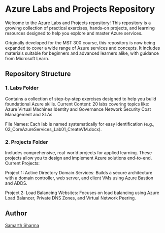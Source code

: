 # Azure Labs and Projects Repository

Welcome to the Azure Labs and Projects repository! This repository is a growing collection of practical exercises, hands-on projects, and learning resources designed to help you explore and master Azure services.

Originally developed for the MST 300 course, this repository is now being expanded to cover a wide range of Azure services and concepts. It includes materials suitable for beginners and advanced learners alike, with guidance from Microsoft Learn.

## Repository Structure
### 1. Labs Folder
Contains a collection of step-by-step exercises designed to help you build foundational Azure skills.
Current Content:
20 labs covering topics like:
Azure Virtual Machines
Identity and Governance
Network Security
Cost Management and SLAs

File Names: Each lab is named systematically for easy identification (e.g., 02_CoreAzureServices_Lab01_CreateVM.docx).


### 2. Projects Folder

Includes comprehensive, real-world projects for applied learning. These projects allow you to design and implement Azure solutions end-to-end.
Current Projects:

Project 1: Active Directory Domain Services:
Builds a secure architecture with a domain controller, web server, and client VMs using Azure Bastion and ADDS.

Project 2: Load Balancing Websites:
Focuses on load balancing using Azure Load Balancer, Private DNS Zones, and Virtual Network Peering.

## Author
[Samarth Sharma](https://github.com/samartho4)

